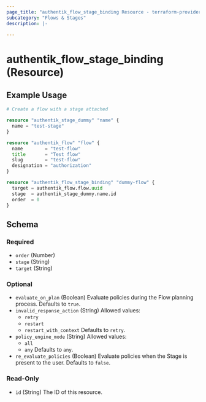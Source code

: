 ```yaml
---
page_title: "authentik_flow_stage_binding Resource - terraform-provider-authentik"
subcategory: "Flows & Stages"
description: |-
  
---
```


# authentik_flow_stage_binding (Resource)



## Example Usage

```terraform
# Create a flow with a stage attached

resource "authentik_stage_dummy" "name" {
  name = "test-stage"
}

resource "authentik_flow" "flow" {
  name        = "test-flow"
  title       = "Test flow"
  slug        = "test-flow"
  designation = "authorization"
}

resource "authentik_flow_stage_binding" "dummy-flow" {
  target = authentik_flow.flow.uuid
  stage  = authentik_stage_dummy.name.id
  order  = 0
}
```

<!-- schema generated by tfplugindocs -->
## Schema

### Required

- `order` (Number)
- `stage` (String)
- `target` (String)

### Optional

- `evaluate_on_plan` (Boolean) Evaluate policies during the Flow planning process. Defaults to `true`.
- `invalid_response_action` (String) Allowed values:
  - `retry`
  - `restart`
  - `restart_with_context`
 Defaults to `retry`.
- `policy_engine_mode` (String) Allowed values:
  - `all`
  - `any`
 Defaults to `any`.
- `re_evaluate_policies` (Boolean) Evaluate policies when the Stage is present to the user. Defaults to `false`.

### Read-Only

- `id` (String) The ID of this resource.
